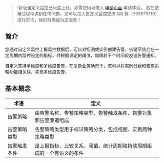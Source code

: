 > !新版自定义监控已灰度上线，如需使用可进入 [申请页面](https://cloud.tencent.com/apply/p/4v84kyrkl0g) 申请体验。
> 若在使用过程中遇到任何问题，您可以加入自定义监控交流 QQ 群（793979710）进行咨询，我们将竭诚为您服务！ 


## 简介
您通过自定义监控上报监控数据后，可以对视图或实例创建告警。告警系统会在一定周期内监控设定的指标，并根据设定的阈值，每隔若干个时间段发送告警通知。

自定义支持单维度和多维度告警，在复杂业务场景下，您可以将实例分组和告警策略功能相关联，实现多维度告警。



## 基本概念

|术语 | 定义|
|---------|---------|
|告警策略 | 由告警名称、告警策略类型、告警触发条件、告警对象和告警渠道组成 |
|告警策略类型| 告警策略类型用于标识策略分类，包括视图、实例两种策略类型|
|告警触发条件|	是上报指标、比较关系、阈值、统计周期和持续周期组成的一个有语义的条件|

